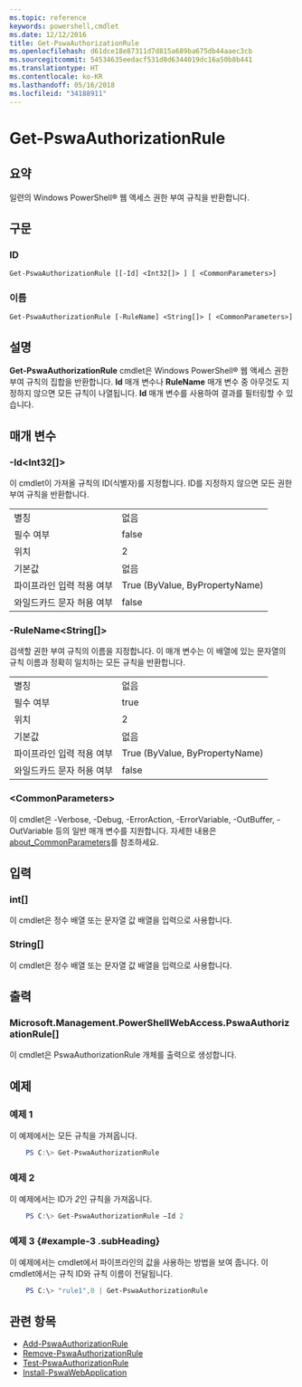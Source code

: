 ```yaml
---
ms.topic: reference
keywords: powershell,cmdlet
ms.date: 12/12/2016
title: Get-PswaAuthorizationRule
ms.openlocfilehash: d61dce18e87311d7d815a689ba675db44aaec3cb
ms.sourcegitcommit: 54534635eedacf531d8d6344019dc16a50b8b441
ms.translationtype: HT
ms.contentlocale: ko-KR
ms.lasthandoff: 05/16/2018
ms.locfileid: "34188911"
---
```

# <a name="get-pswaauthorizationrule"></a>Get-PswaAuthorizationRule

## <a name="synopsis"></a>요약

일련의 Windows PowerShell® 웹 액세스 권한 부여 규칙을 반환합니다.

## <a name="syntax"></a>구문

### <a name="id"></a>ID
```
Get-PswaAuthorizationRule [[-Id] <Int32[]> ] [ <CommonParameters>]
```

### <a name="name"></a>이름
```
Get-PswaAuthorizationRule [-RuleName] <String[]> [ <CommonParameters>]
```

## <a name="description"></a>설명

**Get-PswaAuthorizationRule** cmdlet은 Windows PowerShell® 웹 액세스 권한 부여 규칙의 집합을 반환합니다.
**Id** 매개 변수나 **RuleName** 매개 변수 중 아무것도 지정하지 않으면 모든 규칙이 나열됩니다. **Id** 매개 변수를 사용하여 결과를 필터링할 수 있습니다.

## <a name="parameters"></a>매개 변수

### <a name="-idltint32gt"></a>-Id&lt;Int32\[\]&gt;

이 cmdlet이 가져올 규칙의 ID(식별자)를 지정합니다. ID를 지정하지 않으면 모든 권한 부여 규칙을 반환합니다.

|||
|-|-|
| 별칭                              | 없음                                 |
| 필수 여부                            | false                                |
| 위치                            | 2                                    |
| 기본값                        | 없음                                 |
| 파이프라인 입력 적용 여부               | True (ByValue, ByPropertyName)       |
| 와일드카드 문자 허용 여부          | false                                |

### <a name="-rulenameltstringgt"></a>-RuleName&lt;String\[\]&gt;

검색할 권한 부여 규칙의 이름을 지정합니다. 이 매개 변수는 이 배열에 있는 문자열의 규칙 이름과 정확히 일치하는 모든 규칙을 반환합니다.

|||
|-|-|
| 별칭                              | 없음                                 |
| 필수 여부                            | true                                 |
| 위치                            | 2                                    |
| 기본값                        | 없음                                 |
| 파이프라인 입력 적용 여부               | True (ByValue, ByPropertyName)       |
| 와일드카드 문자 허용 여부          | false                                |

### <a name="ltcommonparametersgt"></a>&lt;CommonParameters&gt;

이 cmdlet은 -Verbose, -Debug, -ErrorAction, -ErrorVariable, -OutBuffer, -OutVariable 등의 일반 매개 변수를 지원합니다.
자세한 내용은 [about_CommonParameters](http://go.microsoft.com/fwlink/p/?LinkID=113216)를 참조하세요.

## <a name="inputs"></a>입력

### <a name="int"></a>int\[\]

이 cmdlet은 정수 배열 또는 문자열 값 배열을 입력으로 사용합니다.

### <a name="string"></a>String\[\]

이 cmdlet은 정수 배열 또는 문자열 값 배열을 입력으로 사용합니다.

## <a name="outputs"></a>출력

### <a name="microsoftmanagementpowershellwebaccesspswaauthorizationrule"></a>Microsoft.Management.PowerShellWebAccess.PswaAuthorizationRule\[\]

이 cmdlet은 PswaAuthorizationRule 개체를 출력으로 생성합니다.


## <a name="examples"></a>예제

### <a name="example-1"></a>예제 1

이 예제에서는 모든 규칙을 가져옵니다.

```PowerShell
    PS C:\> Get-PswaAuthorizationRule
```

### <a name="example-2"></a>예제 2

이 예제에서는 ID가 *2*인 규칙을 가져옵니다.

```PowerShell
    PS C:\> Get-PswaAuthorizationRule –Id 2
```

### <a name="example-3-example-3-subheading"></a>예제 3 {#example-3 .subHeading}

이 예제에서는 cmdlet에서 파이프라인의 값을 사용하는 방법을 보여 줍니다.
이 cmdlet에서는 규칙 ID와 규칙 이름이 전달됩니다.

```PowerShell
    PS C:\> "rule1",0 | Get-PswaAuthorizationRule
```

## <a name="related-topics"></a>관련 항목

- [Add-PswaAuthorizationRule](add-pswaauthorizationrule.md)
- [Remove-PswaAuthorizationRule](remove-pswaauthorizationrule.md)
- [Test-PswaAuthorizationRule](test-pswaauthorizationrule.md)
- [Install-PswaWebApplication](install-pswawebapplication.md)